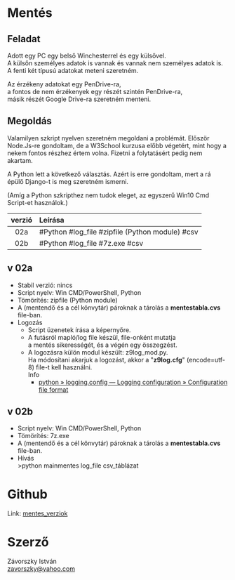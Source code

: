 # Mentés

## Feladat

Adott egy PC egy belső Winchesterrel és egy külsővel.\
A külsőn személyes adatok is vannak és vannak nem személyes adatok is.\
A fenti két típusú adatokat meteni szeretném.

Az érzékeny adatokat egy PenDrive-ra,\
a fontos de nem érzékenyek egy részét szintén PenDrive-ra,\
másik részét Google Drive-ra szeretném menteni.

## Megoldás

Valamilyen szkript nyelven szeretném megoldani a problémát. Először Node.Js-re gondoltam,
de a W3School kurzusa előbb végetért, mint hogy a nekem fontos részhez értem volna. Fizetni a folytatásért pedig nem akartam.

A Python lett a következő választás. Azért is erre gondoltam, mert a rá épülő Django-t is meg szeretném ismerni.

(Amíg a Python szkripthez nem tudok eleget, az egyszerű Win10 Cmd Script-et használok.)

|verzió   | Leírása |
|:-------:|:--------|
| 02a     | #Python #log_file #zipfile (Python module) #csv |
| 02b     | #Python #log_file #7z.exe #csv|

## v 02a

* Stabil verzió: nincs
* Script nyelv: Win CMD/PowerShell, Python
* Tömörítés: zipfile (Python module)
* A (mentendő és a cél könvytár) pároknak a tárolás a **mentestabla.cvs** file-ban.
* Logozás 
    - Script üzenetek írása a képernyőre.
    - A futásról mapló/log file készül, file-onként mutatja\
    a mentés sikerességét, és a végén egy összegzést.
    - A logozásra külön modul készült: z9log_mod.py.\
    Ha módosítani akarjuk a logozást, akkor a "**z9log.cfg**" (encode=utf-8) file-t kell használni.\
    Info
      * [python &raquo; logging.config — Logging configuration &raquo; Configuration file format](https://docs.python.org/3/library/logging.config.html)

## v 02b

* Script nyelv: Win CMD/PowerShell, Python
* Tömörítés: 7z.exe
* A (mentendő és a cél könvytár) pároknak a tárolás a **mentestabla.cvs** file-ban.
* Hívás\
  &gt;python mainmentes log_file csv_táblázat


# Github

Link: [mentes_verziok](https://github.com/zavorszky/mentes_verziok)

# Szerző

Závorszky István\
zavorszky@yahoo.com
